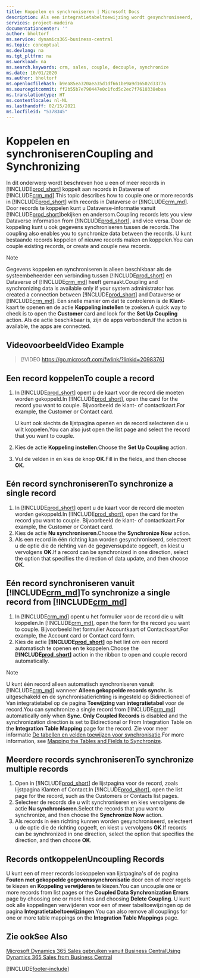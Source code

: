 ```yaml
---
title: Koppelen en synchroniseren | Microsoft Docs
description: Als een integratietabeltoewijzing wordt gesynchroniseerd, kunnen gegevens in alle records in een tabel in Business Central en Dynamics 365 Sales worden gesynchroniseerd die zijn gekoppeld.
services: project-madeira
documentationcenter: ''
author: bholtorf
ms.service: dynamics365-business-central
ms.topic: conceptual
ms.devlang: na
ms.tgt_pltfrm: na
ms.workload: na
ms.search.keywords: crm, sales, couple, decouple, synchronize
ms.date: 10/01/2020
ms.author: bholtorf
ms.openlocfilehash: b9ea85ea320aea35d1df661be9a9d16502d33776
ms.sourcegitcommit: ff2b55b7e790447e0c1fcd5c2ec7f7610338ebaa
ms.translationtype: HT
ms.contentlocale: nl-NL
ms.lasthandoff: 02/15/2021
ms.locfileid: "5378345"
---
```

# <a name="coupling-and-synchronizing"></a><span data-ttu-id="02435-103">Koppelen en synchroniseren</span><span class="sxs-lookup"><span data-stu-id="02435-103">Coupling and Synchronizing</span></span>
<span data-ttu-id="02435-104">In dit onderwerp wordt beschreven hoe u een of meer records in [!INCLUDE[prod_short](includes/prod_short.md)] koppelt aan records in Dataverse of [!INCLUDE[crm_md](includes/crm_md.md)].</span><span class="sxs-lookup"><span data-stu-id="02435-104">This topic describes how to couple one or more records in [!INCLUDE[prod_short](includes/prod_short.md)] with records in Dataverse or [!INCLUDE[crm_md](includes/crm_md.md)].</span></span> <span data-ttu-id="02435-105">Door records te koppelen kunt u Dataverse-informatie vanuit [!INCLUDE[prod_short](includes/prod_short.md)]bekijken en andersom.</span><span class="sxs-lookup"><span data-stu-id="02435-105">Coupling records lets you view Dataverse information from [!INCLUDE[prod_short](includes/prod_short.md)], and vice versa.</span></span> <span data-ttu-id="02435-106">Door de koppeling kunt u ook gegevens synchroniseren tussen de records.</span><span class="sxs-lookup"><span data-stu-id="02435-106">The coupling also enables you to synchronize data between the records.</span></span> <span data-ttu-id="02435-107">U kunt bestaande records koppelen of nieuwe records maken en koppelen.</span><span class="sxs-lookup"><span data-stu-id="02435-107">You can couple existing records, or create and couple new records.</span></span>

> [!Note]
> <span data-ttu-id="02435-108">Gegevens koppelen en synchroniseren is alleen beschikbaar als de systeembeheerder een verbinding tussen [!INCLUDE[prod_short](includes/prod_short.md)] en Dataverse of [!INCLUDE[crm_md](includes/crm_md.md)] heeft gemaakt.</span><span class="sxs-lookup"><span data-stu-id="02435-108">Coupling and synchronizing data is available only if your system administrator has created a connection between [!INCLUDE[prod_short](includes/prod_short.md)] and Dataverse or [!INCLUDE[crm_md](includes/crm_md.md)].</span></span> <span data-ttu-id="02435-109">Een snelle manier om dat te controleren is de **Klant**-kaart te openen en de actie **Koppeling instellen** te zoeken.</span><span class="sxs-lookup"><span data-stu-id="02435-109">A quick way to check is to open the **Customer** card and look for the **Set Up Coupling** action.</span></span> <span data-ttu-id="02435-110">Als de actie beschikbaar is, zijn de apps verbonden.</span><span class="sxs-lookup"><span data-stu-id="02435-110">If the action is available, the apps are connected.</span></span>   

## <a name="video-example"></a><span data-ttu-id="02435-111">Videovoorbeeld</span><span class="sxs-lookup"><span data-stu-id="02435-111">Video Example</span></span>

> [!VIDEO https://go.microsoft.com/fwlink/?linkid=2098376]

## <a name="to-couple-a-record"></a><span data-ttu-id="02435-112">Een record koppelen</span><span class="sxs-lookup"><span data-stu-id="02435-112">To couple a record</span></span>  
1.  <span data-ttu-id="02435-113">In [!INCLUDE[prod_short](includes/prod_short.md)] opent u de kaart voor de record die moeten worden gekoppeld.</span><span class="sxs-lookup"><span data-stu-id="02435-113">In [!INCLUDE[prod_short](includes/prod_short.md)], open the card for the record you want to couple.</span></span> <span data-ttu-id="02435-114">Bijvoorbeeld de klant- of contactkaart.</span><span class="sxs-lookup"><span data-stu-id="02435-114">For example, the Customer or Contact card.</span></span>  

    <span data-ttu-id="02435-115">U kunt ook slechts de lijstpagina openen en de record selecteren die u wilt koppelen.</span><span class="sxs-lookup"><span data-stu-id="02435-115">You can also just open the list page and select the record that you want to couple.</span></span>  

2.  <span data-ttu-id="02435-116">Kies de actie **Koppeling instellen**.</span><span class="sxs-lookup"><span data-stu-id="02435-116">Choose the **Set Up Coupling** action.</span></span>  
3.  <span data-ttu-id="02435-117">Vul de velden in en kies de knop **OK**.</span><span class="sxs-lookup"><span data-stu-id="02435-117">Fill in the fields, and then choose **OK**.</span></span>  

## <a name="to-synchronize-a-single-record"></a><span data-ttu-id="02435-118">Eén record synchroniseren</span><span class="sxs-lookup"><span data-stu-id="02435-118">To synchronize a single record</span></span>  
1.  <span data-ttu-id="02435-119">In [!INCLUDE[prod_short](includes/prod_short.md)] opent u de kaart voor de record die moeten worden gekoppeld.</span><span class="sxs-lookup"><span data-stu-id="02435-119">In [!INCLUDE[prod_short](includes/prod_short.md)], open the card for the record you want to couple.</span></span> <span data-ttu-id="02435-120">Bijvoorbeeld de klant- of contactkaart.</span><span class="sxs-lookup"><span data-stu-id="02435-120">For example, the Customer or Contact card.</span></span>  
2.  <span data-ttu-id="02435-121">Kies de actie **Nu synchroniseren**.</span><span class="sxs-lookup"><span data-stu-id="02435-121">Choose the **Synchronize Now** action.</span></span>  
3.  <span data-ttu-id="02435-122">Als een record in één richting kan worden gesynchroniseerd, selecteert u de optie die de richting van de gegevensupdate opgeeft, en kiest u vervolgens **OK**.</span><span class="sxs-lookup"><span data-stu-id="02435-122">If a record can be synchronized in one direction, select the option that specifies the direction of data update, and then choose **OK**.</span></span>  

## <a name="to-synchronize-a-single-record-from-crm_md"></a><span data-ttu-id="02435-123">Eén record synchroniseren vanuit [!INCLUDE[crm_md](includes/crm_md.md)]</span><span class="sxs-lookup"><span data-stu-id="02435-123">To synchronize a single record from [!INCLUDE[crm_md](includes/crm_md.md)]</span></span>  
1.  <span data-ttu-id="02435-124">In [!INCLUDE[crm_md](includes/crm_md.md)] opent u het formulier voor de record die u wilt koppelen.</span><span class="sxs-lookup"><span data-stu-id="02435-124">In [!INCLUDE[crm_md](includes/crm_md.md)], open the form for the record you want to couple.</span></span> <span data-ttu-id="02435-125">Bijvoorbeeld het formulier Accountkaart of Contactkaart.</span><span class="sxs-lookup"><span data-stu-id="02435-125">For example, the Account card or Contact card form.</span></span>  
2.  <span data-ttu-id="02435-126">Kies de actie **[!INCLUDE[prod_short](includes/prod_short.md)]** op het lint om een record automatisch te openen en te koppelen.</span><span class="sxs-lookup"><span data-stu-id="02435-126">Choose the **[!INCLUDE[prod_short](includes/prod_short.md)]** action in the ribbon to open and couple record automatically.</span></span>

> [!Note]
> <span data-ttu-id="02435-127">U kunt één record alleen automatisch synchroniseren vanuit [!INCLUDE[crm_md](includes/crm_md.md)] wanneer **Alleen gekoppelde records synchr.** is uitgeschakeld en de synchronisatierichting is ingesteld op Bidirectioneel of Van integratietabel op de pagina **Toewijzing van integratietabel** voor de record.</span><span class="sxs-lookup"><span data-stu-id="02435-127">You can synchronize a single record from [!INCLUDE[crm_md](includes/crm_md.md)] automatically only when **Sync. Only Coupled Records** is disabled and the synchronization direction is set to Bidirectional or From Integration Table on the **Integration Table Mapping** page for the record.</span></span> <span data-ttu-id="02435-128">Zie voor meer informatie [De tabellen en velden toewijzen voor synchronisatie](admin-how-to-modify-table-mappings-for-synchronization.md#creating-new-records).</span><span class="sxs-lookup"><span data-stu-id="02435-128">For more information, see [Mapping the Tables and Fields to Synchronize](admin-how-to-modify-table-mappings-for-synchronization.md#creating-new-records).</span></span>     

## <a name="to-synchronize-multiple-records"></a><span data-ttu-id="02435-129">Meerdere records synchroniseren</span><span class="sxs-lookup"><span data-stu-id="02435-129">To synchronize multiple records</span></span>  
1.  <span data-ttu-id="02435-130">Open in [!INCLUDE[prod_short](includes/prod_short.md)] de lijstpagina voor de record, zoals lijstpagina Klanten of Contact.</span><span class="sxs-lookup"><span data-stu-id="02435-130">In [!INCLUDE[prod_short](includes/prod_short.md)], open the list page for the record, such as the Customers or Contacts list pages.</span></span>  
2.  <span data-ttu-id="02435-131">Selecteer de records die u wilt synchroniseren en kies vervolgens de actie **Nu synchroniseren**.</span><span class="sxs-lookup"><span data-stu-id="02435-131">Select the records that you want to synchronize, and then choose the **Synchronize Now** action.</span></span>  
3.  <span data-ttu-id="02435-132">Als records in één richting kunnen worden gesynchroniseerd, selecteert u de optie die de richting opgeeft, en kiest u vervolgens **OK**.</span><span class="sxs-lookup"><span data-stu-id="02435-132">If records can be synchronized in one direction, select the option that specifies the direction, and then choose **OK**.</span></span>  

## <a name="uncoupling-records"></a><span data-ttu-id="02435-133">Records ontkoppelen</span><span class="sxs-lookup"><span data-stu-id="02435-133">Uncoupling Records</span></span>
<span data-ttu-id="02435-134">U kunt een of meer records loskoppelen van lijstpagina's of de pagina **Fouten met gekoppelde gegevenssynchronisatie** door een of meer regels te kiezen en **Koppeling verwijderen** te kiezen.</span><span class="sxs-lookup"><span data-stu-id="02435-134">You can uncouple one or more records from list pages or the **Coupled Data Synchronization Errors** page by choosing one or more lines and choosing **Delete Coupling**.</span></span> <span data-ttu-id="02435-135">U kunt ook alle koppelingen verwijderen voor een of meer tabeltoewijzingen op de pagina **Integratietabeltoewijzingen**.</span><span class="sxs-lookup"><span data-stu-id="02435-135">You can also remove all couplings for one or more table mappings on the **Integration Table Mappings** page.</span></span>

## <a name="see-also"></a><span data-ttu-id="02435-136">Zie ook</span><span class="sxs-lookup"><span data-stu-id="02435-136">See Also</span></span>  
[<span data-ttu-id="02435-137">Microsoft Dynamics 365 Sales gebruiken vanuit Business Central</span><span class="sxs-lookup"><span data-stu-id="02435-137">Using Dynamics 365 Sales from Business Central</span></span>](marketing-integrate-dynamicscrm.md)


[!INCLUDE[footer-include](includes/footer-banner.md)]